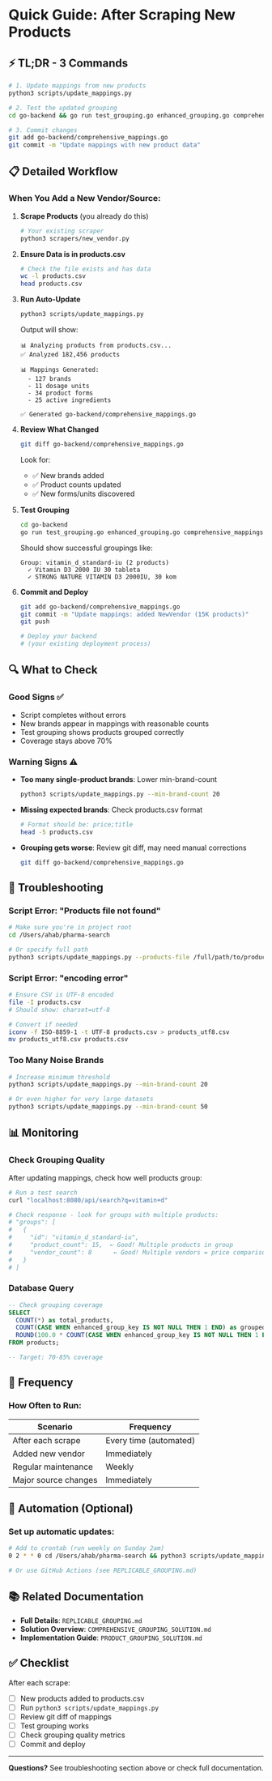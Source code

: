 # Quick Guide: After Scraping New Products

## ⚡ TL;DR - 3 Commands

```bash
# 1. Update mappings from new products
python3 scripts/update_mappings.py

# 2. Test the updated grouping
cd go-backend && go run test_grouping.go enhanced_grouping.go comprehensive_mappings.go

# 3. Commit changes
git add go-backend/comprehensive_mappings.go
git commit -m "Update mappings with new product data"
```

## 📋 Detailed Workflow

### When You Add a New Vendor/Source:

1. **Scrape Products** (you already do this)
   ```bash
   # Your existing scraper
   python3 scrapers/new_vendor.py
   ```

2. **Ensure Data is in products.csv**
   ```bash
   # Check the file exists and has data
   wc -l products.csv
   head products.csv
   ```

3. **Run Auto-Update**
   ```bash
   python3 scripts/update_mappings.py
   ```

   Output will show:
   ```
   📊 Analyzing products from products.csv...
   ✅ Analyzed 182,456 products

   📊 Mappings Generated:
     - 127 brands
     - 11 dosage units
     - 34 product forms
     - 25 active ingredients

   ✅ Generated go-backend/comprehensive_mappings.go
   ```

4. **Review What Changed**
   ```bash
   git diff go-backend/comprehensive_mappings.go
   ```

   Look for:
   - ✅ New brands added
   - ✅ Product counts updated
   - ✅ New forms/units discovered

5. **Test Grouping**
   ```bash
   cd go-backend
   go run test_grouping.go enhanced_grouping.go comprehensive_mappings.go
   ```

   Should show successful groupings like:
   ```
   Group: vitamin_d_standard-iu (2 products)
     ✓ Vitamin D3 2000 IU 30 tableta
     ✓ STRONG NATURE VITAMIN D3 2000IU, 30 kom
   ```

6. **Commit and Deploy**
   ```bash
   git add go-backend/comprehensive_mappings.go
   git commit -m "Update mappings: added NewVendor (15K products)"
   git push

   # Deploy your backend
   # (your existing deployment process)
   ```

## 🔍 What to Check

### Good Signs ✅

- Script completes without errors
- New brands appear in mappings with reasonable counts
- Test grouping shows products grouped correctly
- Coverage stays above 70%

### Warning Signs ⚠️

- **Too many single-product brands**: Lower min-brand-count
  ```bash
  python3 scripts/update_mappings.py --min-brand-count 20
  ```

- **Missing expected brands**: Check products.csv format
  ```bash
  # Format should be: price;title
  head -5 products.csv
  ```

- **Grouping gets worse**: Review git diff, may need manual corrections
  ```bash
  git diff go-backend/comprehensive_mappings.go
  ```

## 🚨 Troubleshooting

### Script Error: "Products file not found"

```bash
# Make sure you're in project root
cd /Users/ahab/pharma-search

# Or specify full path
python3 scripts/update_mappings.py --products-file /full/path/to/products.csv
```

### Script Error: "encoding error"

```bash
# Ensure CSV is UTF-8 encoded
file -I products.csv
# Should show: charset=utf-8

# Convert if needed
iconv -f ISO-8859-1 -t UTF-8 products.csv > products_utf8.csv
mv products_utf8.csv products.csv
```

### Too Many Noise Brands

```bash
# Increase minimum threshold
python3 scripts/update_mappings.py --min-brand-count 20

# Or even higher for very large datasets
python3 scripts/update_mappings.py --min-brand-count 50
```

## 📊 Monitoring

### Check Grouping Quality

After updating mappings, check how well products group:

```bash
# Run a test search
curl "localhost:8080/api/search?q=vitamin+d"

# Check response - look for groups with multiple products:
# "groups": [
#   {
#     "id": "vitamin_d_standard-iu",
#     "product_count": 15,  ← Good! Multiple products in group
#     "vendor_count": 8      ← Good! Multiple vendors = price comparison
#   }
# ]
```

### Database Query

```sql
-- Check grouping coverage
SELECT
  COUNT(*) as total_products,
  COUNT(CASE WHEN enhanced_group_key IS NOT NULL THEN 1 END) as grouped,
  ROUND(100.0 * COUNT(CASE WHEN enhanced_group_key IS NOT NULL THEN 1 END) / COUNT(*), 1) as coverage_pct
FROM products;

-- Target: 70-85% coverage
```

## 🔄 Frequency

### How Often to Run:

| Scenario | Frequency |
|----------|-----------|
| After each scrape | Every time (automated) |
| Added new vendor | Immediately |
| Regular maintenance | Weekly |
| Major source changes | Immediately |

## 🤖 Automation (Optional)

### Set up automatic updates:

```bash
# Add to crontab (run weekly on Sunday 2am)
0 2 * * 0 cd /Users/ahab/pharma-search && python3 scripts/update_mappings.py

# Or use GitHub Actions (see REPLICABLE_GROUPING.md)
```

## 📚 Related Documentation

- **Full Details**: `REPLICABLE_GROUPING.md`
- **Solution Overview**: `COMPREHENSIVE_GROUPING_SOLUTION.md`
- **Implementation Guide**: `PRODUCT_GROUPING_SOLUTION.md`

## ✅ Checklist

After each scrape:

- [ ] New products added to products.csv
- [ ] Run `python3 scripts/update_mappings.py`
- [ ] Review git diff of mappings
- [ ] Test grouping works
- [ ] Check grouping quality metrics
- [ ] Commit and deploy

---

**Questions?** See troubleshooting section above or check full documentation.
